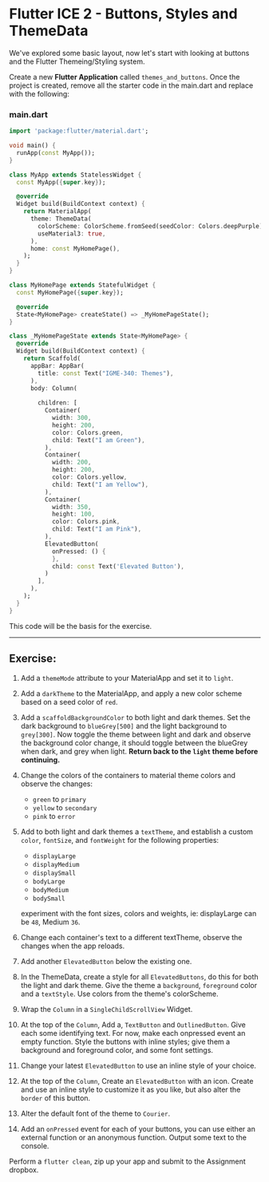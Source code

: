 # Flutter ICE 2 - Buttons, Styles and ThemeData

We've explored some basic layout, now let's start with looking at buttons and the Flutter Themeing/Styling system.

Create a new __Flutter Application__ called `themes_and_buttons`. Once the project is created, remove all the starter code in the main.dart and replace with the following:

### main.dart
```dart
import 'package:flutter/material.dart';

void main() {
  runApp(const MyApp());
}

class MyApp extends StatelessWidget {
  const MyApp({super.key});

  @override
  Widget build(BuildContext context) {
    return MaterialApp(
      theme: ThemeData(
        colorScheme: ColorScheme.fromSeed(seedColor: Colors.deepPurple),
        useMaterial3: true,
      ),
      home: const MyHomePage(),
    );
  }
}

class MyHomePage extends StatefulWidget {
  const MyHomePage({super.key});

  @override
  State<MyHomePage> createState() => _MyHomePageState();
}

class _MyHomePageState extends State<MyHomePage> {
  @override
  Widget build(BuildContext context) {
    return Scaffold(
      appBar: AppBar(
        title: const Text("IGME-340: Themes"),
      ),
      body: Column(
        
        children: [
          Container(
            width: 300,
            height: 200,
            color: Colors.green,
            child: Text("I am Green"),
          ),
          Container(
            width: 200,
            height: 200,
            color: Colors.yellow,
            child: Text("I am Yellow"),
          ),
          Container(
            width: 350,
            height: 100,
            color: Colors.pink,
            child: Text("I am Pink"),
          ),
          ElevatedButton(
            onPressed: () {
            },
            child: const Text('Elevated Button'),
          )
        ],
      ),
    );
  }
}

```
This code will be the basis for the exercise.

---
## Exercise:

1. Add a `themeMode` attribute to your MaterialApp and set it to `light`.

2. Add a `darkTheme` to the MaterialApp, and apply a new color scheme based on a seed color of `red`.

3. Add a `scaffoldBackgroundColor` to both light and dark themes. Set the dark background to `blueGrey[500]` and the light background to `grey[300]`. Now toggle the theme between light and dark and observe the background color change, it should toggle between the blueGrey when dark, and grey when light. **Return back to the `light` theme before continuing.**

4. Change the colors of the containers to material theme colors and observe the changes:
    * `green` to `primary`
    * `yellow` to `secondary`
    * `pink` to `error`


5. Add to both light and dark themes a `textTheme`, and establish a custom `color`, `fontSize`, and `fontWeight` for the following properties:
   * `displayLarge`
   * `displayMedium`
   * `displaySmall`
   * `bodyLarge`
   * `bodyMedium`
   * `bodySmall`
  
    experiment with the font sizes, colors and weights, ie: displayLarge can be `48`, Medium `36`.

6. Change each container's text to a different textTheme, observe the changes when the app reloads. 

7. Add another `ElevatedButton` below the existing one.

8. In the ThemeData, create a style for all `ElevatedButtons`, do this for both the light and dark theme. Give the theme a `background`, `foreground` color and a `textStyle`. Use colors from the theme's colorScheme.

9. Wrap the `Column` in a `SingleChildScrollView` Widget.

10. At the top of the `Column`, Add a, `TextButton` and `OutlinedButton`. Give each some identifying text. For now, make each onpressed event an empty function. Style the buttons with inline styles; give them a background and foreground color, and some font settings.

11. Change your latest `ElevatedButton` to use an inline style of your choice.

12. At the top of the `Column`, Create an `ElevatedButton` with an icon. Create and use an inline style to customize it as you like, but also alter the `border` of this button.

13. Alter the default font of the theme to `Courier`.

14. Add an `onPressed` event for each of your buttons, you can use either an external function or an anonymous function. Output some text to the console.
   
Perform a `flutter clean`, zip up your app and submit to the Assignment dropbox.
